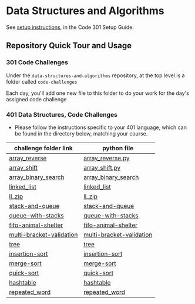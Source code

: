 # Data Structures and Algorithms

See [setup instructions](https://codefellows.github.io/setup-guide/code-301/3-code-challenges), in the Code 301 Setup Guide.

## Repository Quick Tour and Usage

### 301 Code Challenges

Under the `data-structures-and-algorithms` repository, at the top level is a folder called `code-challenges`

Each day, you'll add one new file to this folder to do your work for the day's assigned code challenge

### 401 Data Structures, Code Challenges

- Please follow the instructions specific to your 401 language, which can be found in the directory below, matching your course.

| challenge folder link | python file |
| -------------- | ------------- |
| [array_reverse](python/code_challenges/array_reverse) | [array_reverse.py](python/code_challenges/array_reverse/array_reverse/array_reverse.py) |
| [array_shift](python/code_challenges/array_shift) | [array_shift.py](python/code_challenges/array_shift/array_shift/array_shift.py) |
| [array_binary_search](python/code_challenges/array_binary_search) | [array_binary_search](python/code_challenges/array_binary_search/array_binary_search/array_binary_search.py) |
| [linked_list](python/code_challenges/Data_Structures/linked_list/linked_list) | [linked_list](python/code_challenges/Data_Structures/linked_list/linked_list/linked_list.py) |
| [ll_zip](python/code_challenges/ll_zip/ll_zip) | [ll_zip](python/code_challenges/ll_zip/ll_zip/ll_zip.py) |
| [stack-and-queue](python/code_challenges/stacks_and_queues/stacks_and_queues) | [stack-and-queue](python/code_challenges/stacks_and_queues/stacks_and_queues/stacks_and_queues.py) |
| [queue-with-stacks](python/code_challenges/queue_with_stacks/queue_with_stacks) | [queue-with-stacks](python/code_challenges/queue_with_stacks/queue_with_stacks/queue_with_stacks.py) |
| [fifo-animal-shelter](python/code_challenges/fifo_animal_shelter/fifo_animal_shelter) | [fifo-animal-shelter](python/code_challenges/fifo_animal_shelter/fifo_animal_shelter/fifo_animal_shelter.py) |
| [multi-bracket-validation](python/code_challenges/multi_bracket_validation/multi_bracket_validation) | [multi-bracket-validation](python/code_challenges/multi_bracket_validation/multi_bracket_validation/multi_bracket_validation.py) |
| [tree](python/code_challenges/tree/tree) | [tree](python/code_challenges/tree/tree/tree.py) |
| [insertion-sort](python/code_challenges/insertion_sort) | [insertion-sort](python/code_challenges/insertion_sort/insertion_sort.py) |
| [merge-sort](python/code_challenges/merge_sort) | [merge-sort](python/code_challenges/merge_sort/merge_sort.py) |
| [quick-sort](python/code_challenges/quick_sort) | [quick-sort](python/code_challenges/quick_sort/quick_sort.py) |
| [hashtable](python/code_challenges/hashtable) | [hashtable](python/code_challenges/hashtable/hashtable.py) |
| [repeated_word](python/code_challenges/repeated_word) | [repeated_word](python/code_challenges/repeated_word/repeated_word.py) |
